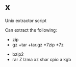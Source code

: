 # x
Unix extractor script

Can extract the following:
+ zip
+ gz
+tar
+tar.gz
*7zip
*7z
* bzip2
* rar
Z
lzma
xz
shar
cpio
a
kgb
